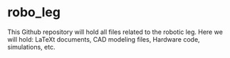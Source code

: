 # robo_leg

This Github repository will hold all files related to the robotic leg.
Here we will hold: LaTeXt documents, CAD modeling files, Hardware code, simulations, etc.


